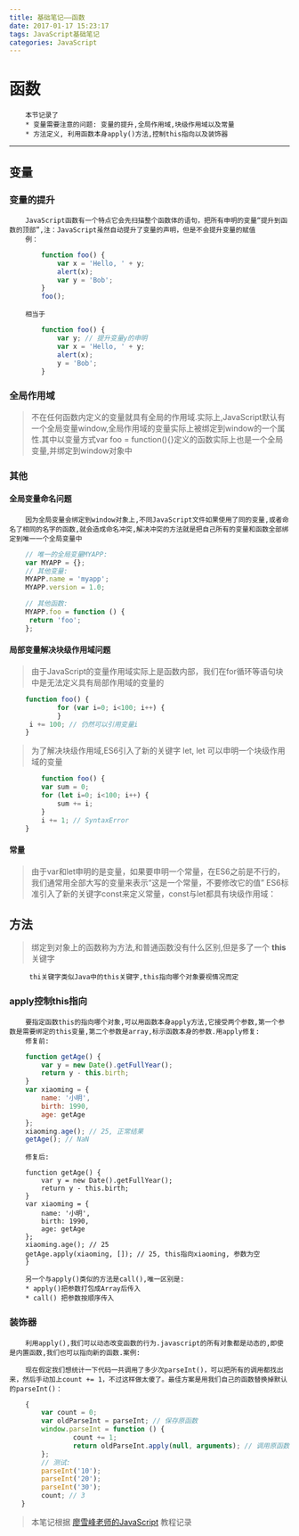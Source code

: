 ```yaml
---
title: 基础笔记——函数
date: 2017-01-17 15:23:17
tags: JavaScript基础笔记
categories: JavaScript
---
```

# 函数
		本节记录了
		* 变量需要注意的问题: 变量的提升,全局作用域,块级作用域以及常量
		* 方法定义, 利用函数本身apply()方法,控制this指向以及装饰器
***
<!-- more -->
## 变量
### 变量的提升
		JavaScript函数有一个特点它会先扫描整个函数体的语句，把所有申明的变量“提升到函数的顶部”,注：JavaScript虽然自动提升了变量的声明，但是不会提升变量的赋值
		例：
``` javascript
		function foo() {
    		var x = 'Hello, ' + y;
    		alert(x);
    		var y = 'Bob';
		}
		foo();
```
		相当于
``` javascript
		function foo() {
    		var y; // 提升变量y的申明
    		var x = 'Hello, ' + y;
    		alert(x);
    		y = 'Bob';
		}
```

### 全局作用域
> 不在任何函数内定义的变量就具有全局的作用域.实际上,JavaScript默认有一个全局变量window,全局作用域的变量实际上被绑定到window的一个属性.其中以变量方式var foo = function(){}定义的函数实际上也是一个全局变量,并绑定到window对象中

### 其他
#### 全局变量命名问题
		因为全局变量会绑定到window对象上,不同JavaScript文件如果使用了同的变量,或者命名了相同的名字的函数,就会造成命名冲突,解决冲突的方法就是把自己所有的变量和函数全部绑定到唯一一个全局变量中
``` javascript
	// 唯一的全局变量MYAPP:
	var MYAPP = {};
	// 其他变量:
	MYAPP.name = 'myapp';
	MYAPP.version = 1.0;

	// 其他函数:
	MYAPP.foo = function () {
   	 return 'foo';
	};
```
#### 局部变量解决块级作用域问题
> 由于JavaScript的变量作用域实际上是函数内部，我们在for循环等语句块中是无法定义具有局部作用域的变量的

``` javascript
	function foo() {
    		for (var i=0; i<100; i++) {
    		}
   	 i += 100; // 仍然可以引用变量i
	}
```

> 为了解决块级作用域,ES6引入了新的关键字 let,  let 可以申明一个块级作用域的变量

```javascript
		function foo() {
    	var sum = 0;
    	for (let i=0; i<100; i++) {
        	sum += i;
    	}
    	i += 1; // SyntaxError
	}
```

#### 常量
> 由于var和let申明的是变量，如果要申明一个常量，在ES6之前是不行的，我们通常用全部大写的变量来表示“这是一个常量，不要修改它的值”
>ES6标准引入了新的关键字const来定义常量，const与let都具有块级作用域：

## 方法
> 绑定到对象上的函数称为方法,和普通函数没有什么区别,但是多了一个 **this** 关键字

		 thi关键字类似Java中的this关键字,this指向哪个对象要视情况而定
### apply控制this指向
		要指定函数this的指向哪个对象,可以用函数本身apply方法,它接受两个参数,第一个参数是需要绑定的this变量,第二个参数是array,标示函数本身的参数.用apply修复:
		修复前:
```javascript
	function getAge() {
    	var y = new Date().getFullYear();
    	return y - this.birth;
	}
	var xiaoming = {
    	name: '小明',
    	birth: 1990,
    	age: getAge
	};
	xiaoming.age(); // 25, 正常结果
	getAge(); // NaN
```
		修复后:
```
	function getAge() {
    	var y = new Date().getFullYear();
    	return y - this.birth;
	}
	var xiaoming = {
    	name: '小明',
    	birth: 1990,
    	age: getAge
	};
	xiaoming.age(); // 25
	getAge.apply(xiaoming, []); // 25, this指向xiaoming, 参数为空
	}
```

		另一个与apply()类似的方法是call(),唯一区别是:
		* apply()把参数打包成Array后传入
		* call() 把参数按顺序传入
### 装饰器
		利用apply(),我们可以动态改变函数的行为.javascript的所有对象都是动态的,即使是内置函数,我们也可以指向新的函数.案例:

		现在假定我们想统计一下代码一共调用了多少次parseInt()，可以把所有的调用都找出来，然后手动加上count += 1，不过这样做太傻了。最佳方案是用我们自己的函数替换掉默认的parseInt()：
``` javascript
	{
		var count = 0;
		var oldParseInt = parseInt; // 保存原函数
		window.parseInt = function () {
    			count += 1;
    			return oldParseInt.apply(null, arguments); // 调用原函数
		};
		// 测试:
		parseInt('10');
		parseInt('20');
		parseInt('30');
		count; // 3
   }
```

> 本笔记根据 [廖雪峰老师的JavaScript](http://www.liaoxuefeng.com/wiki/001434446689867b27157e896e74d51a89c25cc8b43bdb3000) 教程记录
		


















	
	
